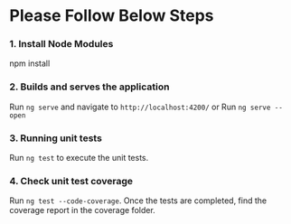 # Please Follow Below Steps

### 1. Install Node Modules
npm install

### 2. Builds and serves the application
Run `ng serve` and navigate to `http://localhost:4200/`
or
Run `ng serve --open` 

### 3. Running unit tests
Run `ng test` to execute the unit tests.

### 4. Check unit test coverage
Run `ng test --code-coverage`.
Once the tests are completed, find the coverage report in the coverage folder.
